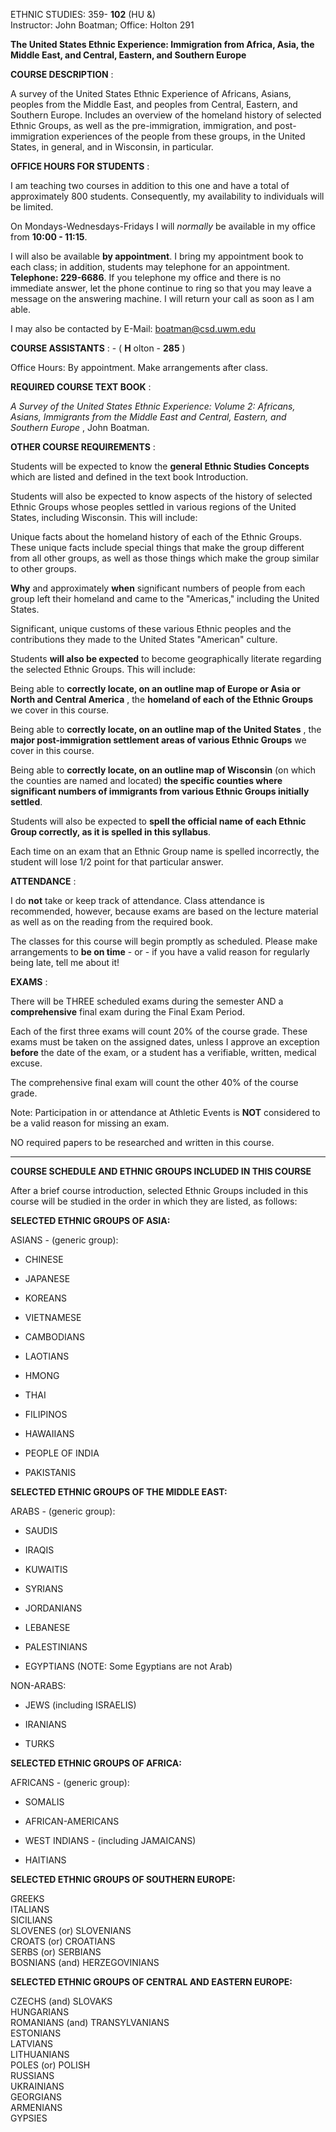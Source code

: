ETHNIC STUDIES: 359- **102** (HU &)  
Instructor: John Boatman; Office: Holton 291

**The United States Ethnic Experience: Immigration from Africa, Asia, the
Middle East, and Central, Eastern, and Southern Europe**

**COURSE DESCRIPTION** :

A survey of the United States Ethnic Experience of Africans, Asians, peoples
from the Middle East, and peoples from Central, Eastern, and Southern Europe.
Includes an overview of the homeland history of selected Ethnic Groups, as
well as the pre-immigration, immigration, and post-immigration experiences of
the people from these groups, in the United States, in general, and in
Wisconsin, in particular.

**OFFICE HOURS FOR STUDENTS** :

I am teaching two courses in addition to this one and have a total of
approximately 800 students. Consequently, my availability to individuals will
be limited.

On Mondays-Wednesdays-Fridays I will _normally_ be available in my office from
**10:00 - 11:15**.

I will also be available **by appointment**. I bring my appointment book to
each class; in addition, students may telephone for an appointment.
**Telephone: 229-6686**. If you telephone my office and there is no immediate
answer, let the phone continue to ring so that you may leave a message on the
answering machine. I will return your call as soon as I am able.

I may also be contacted by E-Mail: boatman@csd.uwm.edu

**COURSE ASSISTANTS** : - ( **H** olton - **285** )

Office Hours: By appointment. Make arrangements after class.

**REQUIRED COURSE TEXT BOOK** :

_A Survey of the United States Ethnic Experience: Volume 2: Africans, Asians,
Immigrants from the Middle East and Central, Eastern, and Southern Europe_ ,
John Boatman.

**OTHER COURSE REQUIREMENTS** :

Students will be expected to know the **general Ethnic Studies Concepts**
which are listed and defined in the text book Introduction.

Students will also be expected to know aspects of the history of selected
Ethnic Groups whose peoples settled in various regions of the United States,
including Wisconsin. This will include:

Unique facts about the homeland history of each of the Ethnic Groups. These
unique facts include special things that make the group different from all
other groups, as well as those things which make the group similar to other
groups.

**Why** and approximately **when** significant numbers of people from each
group left their homeland and came to the "Americas," including the United
States.

Significant, unique customs of these various Ethnic peoples and the
contributions they made to the United States "American" culture.

Students **will also be expected** to become geographically literate regarding
the selected Ethnic Groups. This will include:

Being able to **correctly locate, on an outline map of Europe or Asia or North
and Central America** , the **homeland of each of the Ethnic Groups** we cover
in this course.

Being able to **correctly locate, on an outline map of the United States** ,
the **major post-immigration settlement areas of various Ethnic Groups** we
cover in this course.

Being able to **correctly locate, on an outline map of Wisconsin** (on which
the counties are named and located) **the specific counties where significant
numbers of immigrants from various Ethnic Groups initially settled**.

Students will also be expected to **spell the official name of each Ethnic
Group correctly, as it is spelled in this syllabus**.

Each time on an exam that an Ethnic Group name is spelled incorrectly, the
student will lose 1/2 point for that particular answer.

**ATTENDANCE** :

I do **not** take or keep track of attendance. Class attendance is
recommended, however, because exams are based on the lecture material as well
as on the reading from the required book.

The classes for this course will begin promptly as scheduled. Please make
arrangements to **be on time** \- or - if you have a valid reason for
regularly being late, tell me about it!

**EXAMS** :  
  
There will be THREE scheduled exams during the semester AND a
**comprehensive** final exam during the Final Exam Period.  
  
Each of the first three exams will count 20% of the course grade. These exams
must be taken on the assigned dates, unless I approve an exception
**__before__** the date of the exam, or a student has a verifiable, written,
medical excuse.  
  
The comprehensive final exam will count the other 40% of the course grade.  
  
Note: Participation in or attendance at Athletic Events is **NOT** considered
to be a valid reason for missing an exam.

NO required papers to be researched and written in this course.

* * *

**COURSE SCHEDULE AND ETHNIC GROUPS INCLUDED IN THIS COURSE**

After a brief course introduction, selected Ethnic Groups included in this
course will be studied in the order in which they are listed, as follows:

**SELECTED ETHNIC GROUPS OF ASIA:**

ASIANS - (generic group):  

  * CHINESE 
  

  * JAPANESE 
  

  * KOREANS 
  

  * VIETNAMESE 
  

  * CAMBODIANS 
  

  * LAOTIANS 
  

  * HMONG 
  

  * THAI 
  

  * FILIPINOS 
  

  * HAWAIIANS 
  

  * PEOPLE OF INDIA 
  

  * PAKISTANIS 
  

**SELECTED ETHNIC GROUPS OF THE MIDDLE EAST:**

ARABS - (generic group):  

  * SAUDIS 
  

  * IRAQIS 
  

  * KUWAITIS 
  

  * SYRIANS 
  

  * JORDANIANS 
  

  * LEBANESE 
  

  * PALESTINIANS 
  

  * EGYPTIANS (NOTE: Some Egyptians are not Arab) 
  

NON-ARABS:  

  * JEWS (including ISRAELIS) 
  

  * IRANIANS 
  

  * TURKS 
  

**SELECTED ETHNIC GROUPS OF AFRICA:**

AFRICANS - (generic group):  

  * SOMALIS 
  

  * AFRICAN-AMERICANS 
  

  * WEST INDIANS - (including JAMAICANS) 
  

  * HAITIANS 
  

**SELECTED ETHNIC GROUPS OF SOUTHERN EUROPE:**

GREEKS  
ITALIANS  
SICILIANS  
SLOVENES (or) SLOVENIANS  
CROATS (or) CROATIANS  
SERBS (or) SERBIANS  
BOSNIANS (and) HERZEGOVINIANS  

**SELECTED ETHNIC GROUPS OF CENTRAL AND EASTERN EUROPE:**

CZECHS (and) SLOVAKS  
HUNGARIANS  
ROMANIANS (and) TRANSYLVANIANS  
ESTONIANS  
LATVIANS  
LITHUANIANS  
POLES (or) POLISH  
RUSSIANS  
UKRAINIANS  
GEORGIANS  
ARMENIANS  
GYPSIES

